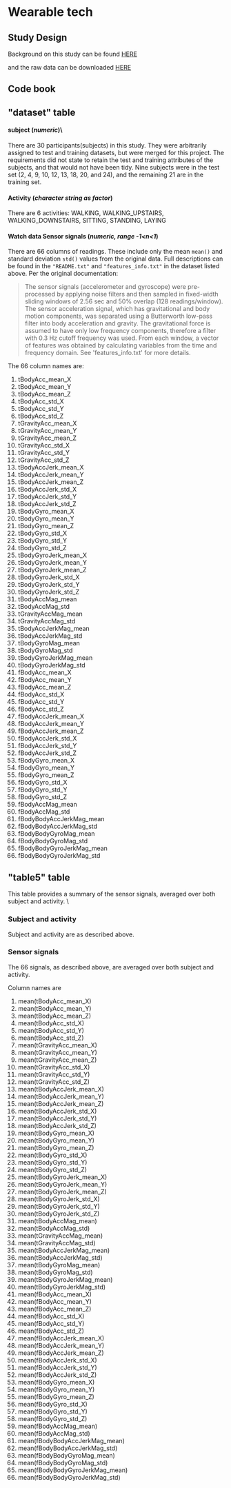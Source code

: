 # Wearable tech  

## Study Design   
Background on this study can be found [HERE]( 
http://archive.ics.uci.edu/ml/datasets/Human+Activity+Recognition+Using+Smartphones)

and the raw data can be downloaded [HERE](
https://d396qusza40orc.cloudfront.net/getdata%2Fprojectfiles%2FUCI%20HAR%20Dataset.zip)

## Code book  
## "dataset" table

#### subject (*numeric*)\
There are 30 participants(subjects) in this study. They were arbitrarily assigned to test and training datasets, but were merged for this project. The requirements did not state to retain the test and training attributes of the subjects, and that would not have been tidy. Nine subjects were in the test set (2, 4, 9, 10, 12, 13, 18, 20, and 24), and the remaining 21 are in the training set.
     
#### Activity (*character string as factor*)  
There are 6 activities: WALKING, WALKING_UPSTAIRS, WALKING_DOWNSTAIRS, SITTING, STANDING, LAYING

#### Watch data Sensor signals (*numeric, range -1<n<1*)
There are 66 columns of readings. These include only the mean `mean()` and standard deviation `std()` values from the original data. Full descriptions can be found in the `"README.txt"` and `"features_info.txt"` in the dataset listed above. Per the original documentation: 

>The sensor signals (accelerometer and gyroscope) were pre-processed by applying noise filters and then sampled in fixed-width sliding windows of 2.56 sec and 50% overlap (128 readings/window). The sensor acceleration signal, which has gravitational and body motion components, was separated using a Butterworth low-pass filter into body acceleration and gravity. The gravitational force is assumed to have only low frequency components, therefore a filter with 0.3 Hz cutoff frequency was used. From each window, a vector of features was obtained by calculating variables from the time and frequency domain. See 'features_info.txt' for more details.  

The 66 column names are:  
1. tBodyAcc_mean_X  
2. tBodyAcc_mean_Y  
3. tBodyAcc_mean_Z  
4. tBodyAcc_std_X  
5. tBodyAcc_std_Y  
6. tBodyAcc_std_Z  
7. tGravityAcc_mean_X  
8. tGravityAcc_mean_Y  
9. tGravityAcc_mean_Z  
10. tGravityAcc_std_X  
11. tGravityAcc_std_Y  
12. tGravityAcc_std_Z  
13. tBodyAccJerk_mean_X  
14. tBodyAccJerk_mean_Y  
15. tBodyAccJerk_mean_Z  
16. tBodyAccJerk_std_X  
17. tBodyAccJerk_std_Y  
18. tBodyAccJerk_std_Z  
19. tBodyGyro_mean_X  
20. tBodyGyro_mean_Y  
21. tBodyGyro_mean_Z  
22. tBodyGyro_std_X  
23. tBodyGyro_std_Y  
24. tBodyGyro_std_Z  
25. tBodyGyroJerk_mean_X  
26. tBodyGyroJerk_mean_Y  
27. tBodyGyroJerk_mean_Z  
28. tBodyGyroJerk_std_X  
29. tBodyGyroJerk_std_Y  
30. tBodyGyroJerk_std_Z  
31. tBodyAccMag_mean  
32. tBodyAccMag_std  
33. tGravityAccMag_mean  
34. tGravityAccMag_std  
35. tBodyAccJerkMag_mean  
36. tBodyAccJerkMag_std  
37. tBodyGyroMag_mean  
38. tBodyGyroMag_std  
39. tBodyGyroJerkMag_mean  
40. tBodyGyroJerkMag_std  
41. fBodyAcc_mean_X  
42. fBodyAcc_mean_Y  
43. fBodyAcc_mean_Z  
44. fBodyAcc_std_X  
45. fBodyAcc_std_Y  
46. fBodyAcc_std_Z  
47. fBodyAccJerk_mean_X  
48. fBodyAccJerk_mean_Y  
49. fBodyAccJerk_mean_Z  
50. fBodyAccJerk_std_X  
51. fBodyAccJerk_std_Y  
52. fBodyAccJerk_std_Z  
53. fBodyGyro_mean_X  
54. fBodyGyro_mean_Y  
55. fBodyGyro_mean_Z  
56. fBodyGyro_std_X  
57. fBodyGyro_std_Y  
58. fBodyGyro_std_Z  
59. fBodyAccMag_mean  
60. fBodyAccMag_std  
61. fBodyBodyAccJerkMag_mean  
62. fBodyBodyAccJerkMag_std  
63. fBodyBodyGyroMag_mean  
64. fBodyBodyGyroMag_std  
65. fBodyBodyGyroJerkMag_mean  
66. fBodyBodyGyroJerkMag_std  





## "table5" table
This table provides a summary of the sensor signals, averaged over both subject and activity.  \

### Subject and activity 
Subject and activity are as described above.  

### Sensor signals 
The 66 signals, as described above, are averaged over both subject and activity.  

Column names are  
1. mean(tBodyAcc_mean_X)  
2. mean(tBodyAcc_mean_Y)  
3. mean(tBodyAcc_mean_Z)  
4. mean(tBodyAcc_std_X)  
5. mean(tBodyAcc_std_Y)  
6. mean(tBodyAcc_std_Z)  
7. mean(tGravityAcc_mean_X)  
8. mean(tGravityAcc_mean_Y)  
9. mean(tGravityAcc_mean_Z)  
10. mean(tGravityAcc_std_X)  
11. mean(tGravityAcc_std_Y)  
12. mean(tGravityAcc_std_Z)  
13. mean(tBodyAccJerk_mean_X)  
14. mean(tBodyAccJerk_mean_Y)  
15. mean(tBodyAccJerk_mean_Z)  
16. mean(tBodyAccJerk_std_X)  
17. mean(tBodyAccJerk_std_Y)  
18. mean(tBodyAccJerk_std_Z)  
19. mean(tBodyGyro_mean_X)  
20. mean(tBodyGyro_mean_Y)  
21. mean(tBodyGyro_mean_Z)  
22. mean(tBodyGyro_std_X)  
23. mean(tBodyGyro_std_Y)  
24. mean(tBodyGyro_std_Z)  
25. mean(tBodyGyroJerk_mean_X)  
26. mean(tBodyGyroJerk_mean_Y)  
27. mean(tBodyGyroJerk_mean_Z)  
28. mean(tBodyGyroJerk_std_X)  
29. mean(tBodyGyroJerk_std_Y)  
30. mean(tBodyGyroJerk_std_Z)  
31. mean(tBodyAccMag_mean)  
32. mean(tBodyAccMag_std)  
33. mean(tGravityAccMag_mean)  
34. mean(tGravityAccMag_std)  
35. mean(tBodyAccJerkMag_mean)  
36. mean(tBodyAccJerkMag_std)  
37. mean(tBodyGyroMag_mean)  
38. mean(tBodyGyroMag_std)  
39. mean(tBodyGyroJerkMag_mean)  
40. mean(tBodyGyroJerkMag_std)  
41. mean(fBodyAcc_mean_X)  
42. mean(fBodyAcc_mean_Y)  
43. mean(fBodyAcc_mean_Z)  
44. mean(fBodyAcc_std_X)  
45. mean(fBodyAcc_std_Y)  
46. mean(fBodyAcc_std_Z)  
47. mean(fBodyAccJerk_mean_X)  
48. mean(fBodyAccJerk_mean_Y)  
49. mean(fBodyAccJerk_mean_Z)  
50. mean(fBodyAccJerk_std_X)  
51. mean(fBodyAccJerk_std_Y)  
52. mean(fBodyAccJerk_std_Z)  
53. mean(fBodyGyro_mean_X)  
54. mean(fBodyGyro_mean_Y)  
55. mean(fBodyGyro_mean_Z)  
56. mean(fBodyGyro_std_X)  
57. mean(fBodyGyro_std_Y)  
58. mean(fBodyGyro_std_Z)  
59. mean(fBodyAccMag_mean)  
60. mean(fBodyAccMag_std)  
61. mean(fBodyBodyAccJerkMag_mean)  
62. mean(fBodyBodyAccJerkMag_std)  
63. mean(fBodyBodyGyroMag_mean)  
64. mean(fBodyBodyGyroMag_std)  
65. mean(fBodyBodyGyroJerkMag_mean)  
66. mean(fBodyBodyGyroJerkMag_std)  



